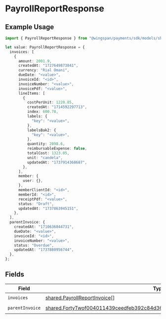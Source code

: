 # PayrollReportResponse

## Example Usage

```typescript
import { PayrollReportResponse } from "@wingspan/payments/sdk/models/shared";

let value: PayrollReportResponse = {
  invoices: [
    {
      amount: 2001.9,
      createdAt: "1727649873841",
      currency: "Rial Omani",
      dueDate: "<value>",
      invoiceId: "<id>",
      invoiceNumber: "<value>",
      invoicePdf: "<value>",
      lineItems: [
        {
          costPerUnit: 1220.85,
          createdAt: "1714592297713",
          index: 600.78,
          labels: {
            "key": "<value>",
          },
          labelsBak2: {
            "key": "<value>",
          },
          quantity: 2098.6,
          reimbursableExpense: false,
          totalCost: 1323.05,
          unit: "candela",
          updatedAt: "1737914368687",
        },
      ],
      member: {
        user: {},
      },
      memberClientId: "<id>",
      memberId: "<id>",
      receiptPdf: "<value>",
      status: "Draft",
      updatedAt: "1737863945151",
    },
  ],
  parentInvoice: {
    createdAt: "1710636844731",
    dueDate: "<value>",
    invoiceId: "<id>",
    invoiceNumber: "<value>",
    status: "Overdue",
    updatedAt: "1737880956744",
  },
};
```

## Fields

| Field                                                                                                                                                                                 | Type                                                                                                                                                                                  | Required                                                                                                                                                                              | Description                                                                                                                                                                           |
| ------------------------------------------------------------------------------------------------------------------------------------------------------------------------------------- | ------------------------------------------------------------------------------------------------------------------------------------------------------------------------------------- | ------------------------------------------------------------------------------------------------------------------------------------------------------------------------------------- | ------------------------------------------------------------------------------------------------------------------------------------------------------------------------------------- |
| `invoices`                                                                                                                                                                            | [shared.PayrollReportInvoice](../../../sdk/models/shared/payrollreportinvoice.md)[]                                                                                                   | :heavy_check_mark:                                                                                                                                                                    | N/A                                                                                                                                                                                   |
| `parentInvoice`                                                                                                                                                                       | [shared.FortyTwof004011439ceedfeb392c84d36ad40443a5a0446d1efa02369c56e930a1c07](../../../sdk/models/shared/fortytwof004011439ceedfeb392c84d36ad40443a5a0446d1efa02369c56e930a1c07.md) | :heavy_check_mark:                                                                                                                                                                    | N/A                                                                                                                                                                                   |